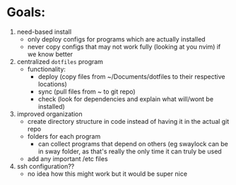 # Goals:

1. need-based install
    - only deploy configs for programs which are actually installed
    - never copy configs that may not work fully (looking at you nvim) if we know better
2. centralized `dotfiles` program
    - functionality:
        - deploy (copy files from ~/Documents/dotfiles to their respective locations)
        - sync (pull files from ~ to git repo)
        - check (look for dependencies and explain what will/wont be installed)
3. improved organization
    - create directory structure in code instead of having it in the actual git repo
    - folders for each program
        - can collect programs that depend on others (eg swaylock can be in sway folder, as that's really the only time it can truly be used
    - add any important /etc files
4. ssh configuration??
    - no idea how this might work but it would be super nice


